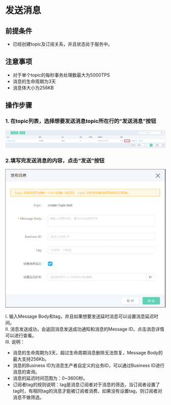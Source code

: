 # 发送消息

## 前提条件
- 已经创建topic及订阅关系，并且状态处于服务中。

## 注意事项
- 对于单个topic的每秒事务处理数最大为5000TPS
- 消息的生命周期为3天
- 消息体大小为256KB

## 操作步骤
### 1. 在topic列表，选择想要发送消息topic所在行的“发送消息”按钮

![发送消息步骤1](../../../../../image/Internet-Middleware/Message-Queue/发送消息-01.png)
### 2.填写完发送消息的内容，点击“发送”按钮

![发送消息步骤2](../../../../../image/Internet-Middleware/Message-Queue/发送消息-02.png)  


I. 输入Message Body和tag，并且如果想要发送延时消息可以设置消息延迟时间。  
II. 消息发送成功，会返回消息发送成功通知和消息的Message ID，点击消息详情可以进行查看。  
III. 说明：  

- 消息的生命周期为3天，超过生命周期消息删除无法恢复，Message Body的最大支持256Kb。
- 消息的Business ID为消息生产者自定义的业务ID，可以通过Business ID进行消息的查询。
- 消息的延迟时间范围为：0~3600秒。
- 订阅者tag的规则说明：tag是消息订阅者对于消息的筛选，当订阅者设置了tag时，有相同tag的消息才能被订阅者消费，如果没有设置tag，则订阅者对消息不做筛选。
